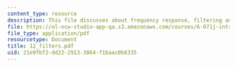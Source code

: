 ```yaml
---
content_type: resource
description: This file discusses about frequency response, filtering and filters.
file: https://ol-ocw-studio-app-qa.s3.amazonaws.com/courses/6-071j-introduction-to-electronics-signals-and-measurement-spring-2006/21e9fbf2dd2229133864f1baac0b6335_12_filters.pdf
file_type: application/pdf
resourcetype: Document
title: 12_filters.pdf
uid: 21e9fbf2-dd22-2913-3864-f1baac0b6335
---
```

